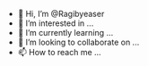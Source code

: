 - 👋 Hi, I’m @Ragibyeaser
- 👀 I’m interested in ...
- 🌱 I’m currently learning ...
- 💞️ I’m looking to collaborate on ...
- 📫 How to reach me ...

<!---
Ragibyeaser/Ragibyeaser is a ✨ special ✨ repository because its `README.md` (this file) appears on your GitHub profile.
You can click the Preview link to take a look at your changes.
--->
